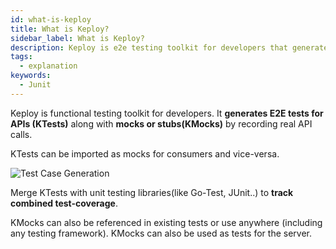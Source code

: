 ```yaml
---
id: what-is-keploy
title: What is Keploy?
sidebar_label: What is Keploy?
description: Keploy is e2e testing toolkit for developers that generates tests from API calls.
tags:
  - explanation
keywords:
  - Junit
---
```


Keploy is functional testing toolkit for developers.
It **generates E2E tests for APIs (KTests)** along with **mocks or stubs(KMocks)** by
recording real API calls.

KTests can be imported as mocks for consumers and vice-versa.

![Test Case Generation](/gif/record-tc.gif)

Merge KTests with unit testing libraries(like Go-Test, JUnit..) to **track combined test-coverage**.

KMocks can also be referenced in existing tests or use anywhere (including any testing framework).
KMocks can also be used as tests for the server.
